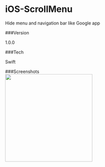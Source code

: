 # iOS-ScrollMenu
Hide menu and navigation bar like Google app

###Version

1.0.0

###Tech

Swift

###Screenshots
<br>
  <image width="280" src="https://raw.githubusercontent.com/pauljarysta/iOS-ScrollMenu/master/Sources/iOS-ScrollMenu.gif">
<br>
